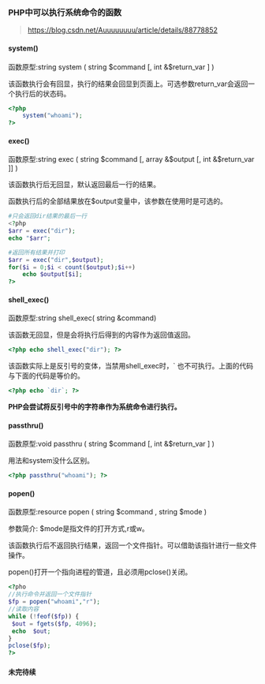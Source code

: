 ### PHP中可以执行系统命令的函数
>https://blog.csdn.net/Auuuuuuuu/article/details/88778852
#### system()
函数原型:string system ( string $command [, int &$return_var ] )

该函数执行会有回显，执行的结果会回显到页面上。可选参数return_var会返回一个执行后的状态码。
```php
<?php
    system("whoami");
?>
```

#### exec()
函数原型:string exec ( string $command [, array &$output [, int &$return_var ]] )

该函数执行后无回显，默认返回最后一行的结果。

函数执行后的全部结果放在$output变量中，该参数在使用时是可选的。

```php
#只会返回dir结果的最后一行
<?php
$arr = exec("dir");
echo "$arr";

#返回所有结果并打印
$arr = exec("dir",$output);
for($i = 0;$i < count($output);$i++)
    echo $output[$i];
?>
```

#### shell_exec()
函数原型:string shell_exec( string &command)

该函数无回显，但是会将执行后得到的内容作为返回值返回。
```php
<?php echo shell_exec("dir"); ?>
```
该函数实际上是反引号的变体，当禁用shell_exec时，` 也不可执行。上面的代码与下面的代码是等价的。
```php
<?php echo `dir`; ?>
```
<b>PHP会尝试将反引号中的字符串作为系统命令进行执行。</b>

#### passthru()
函数原型:void passthru ( string $command [, int &$return_var ] )

用法和system没什么区别。
```php
<?php passthru("whoami"); ?>
```

#### popen()
函数原型:resource popen ( string $command , string $mode )

参数简介:
$mode是指文件的打开方式,r或w。

该函数执行后不返回执行结果，返回一个文件指针。可以借助该指针进行一些文件操作。

popen()打开一个指向进程的管道，且必须用pclose()关闭。

```php 
<?pho
//执行命令并返回一个文件指针
$fp = popen("whoami","r"); 
//读取内容
while (!feof($fp)) {
 $out = fgets($fp, 4096);  
 echo  $out;  
}  
pclose($fp);  
?>
```

#### 未完待续
